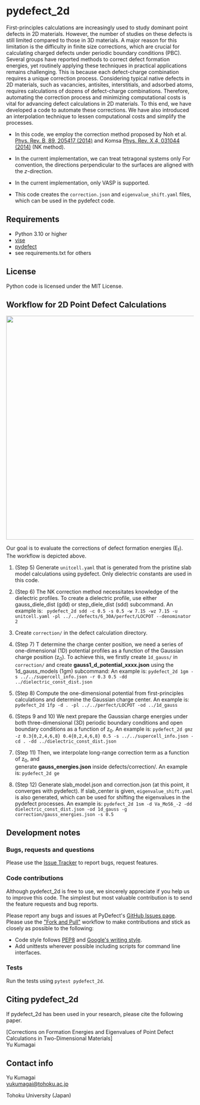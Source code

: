 pydefect_2d
===========

First-principles calculations are increasingly used to study dominant point defects in 2D materials.
However, the number of studies on these defects is still limited compared to those in 3D materials.
A major reason for this limitation is the difficulty in finite size corrections,
which are crucial for calculating charged defects under periodic boundary conditions (PBC).
Several groups have reported methods to correct defect formation energies,
yet routinely applying these techniques in practical applications remains challenging.
This is because each defect-charge combination requires a unique correction process.
Considering typical native defects in 2D materials, such as vacancies, antisites, interstitials,
and adsorbed atoms, requires calculations of dozens of defect-charge combinations.
Therefore, automating the correction process and minimizing computational costs is vital
for advancing defect calculations in 2D materials.
To this end, we have developed a code to automate these corrections.
We have also introduced an interpolation technique to lessen computational costs and simplify the processes.

* In this code, we employ the correction method proposed by Noh et al. 
[Phys. Rev. B, 89, 205417 (2014)](https://journals.aps.org/prb/abstract/10.1103/PhysRevB.89.205417)
and Komsa [Phys. Rev. X 4, 031044 (2014)](https://journals.aps.org/prx/abstract/10.1103/PhysRevX.4.031044) 
(NK method).

* In the current implementation, we can treat tetragonal systems only
For convention, the directions perpendicular to the surfaces are aligned with the $z$-direction.

* In the current implementation, only VASP is supported.

* This code creates the `correction.json` and `eigenvalue_shift.yaml` files, 
which can be used in the pydefect code.

Requirements
------------
- Python 3.10 or higher
- [vise](https://github.com/kumagai-group/vise)
- [pydefect](https://github.com/kumagai-group/pydefect)
- see requirements.txt for others

License
-----------------------
Python code is licensed under the MIT License.


Workflow for 2D Point Defect Calculations
-----------------------------------------
<img src="https://github.com/kumagai-group/pydefect_2d/assets/4986887/99bd7211-588b-4292-9453-906b457f2650" width="600" alt="">

Our goal is to evaluate the corrections of defect formation energies (E<sub>f</sub>).
The workflow is depicted above.

1. (Step 5) Generate `unitcell.yaml` that is generated from the pristine slab model calculations using pydefect. 
Only dielectric constants are used in this code.

2. (Step 6) The NK correction method necessitates knowledge of the dielectric profiles. 
To create a dielectric profile, use either gauss_diele_dist (gdd) or step_diele_dist (sdd) subcommand.
An example is:
``` pydefect_2d sdd -c 0.5 -s 0.5 -w 7.15 -wz 7.15 -u unitcell.yaml -pl ../../defects/6_30A/perfect/LOCPOT --denominator 2```

3. Create `correction/` in the defect calculation directory.

4. (Step 7) T determine the charge center position, we need a series of one-dimensional (1D) potential profiles
as a function of the Gaussian charge position (z<sub>0</sub>). To achieve this, we firstly create `1d_gauss/`
in `correction/` and create **gauss1_d_potential_xxxx.json** using the 1d_gauss_models (1gm) subcommand:
An example is:
   ```pydefect_2d 1gm -s ../../supercell_info.json -r 0.3 0.5 -dd ../dielectric_const_dist.json```

5. (Step 8)
Compute the one-dimensional potential from first-principles calculations and determine the Gaussian charge center.
An example is:
   ```pydefect_2d 1fp -d . -pl ../../perfect/LOCPOT -od ../1d_gauss```

6. (Steps 9 and 10) 
We next prepare the Gaussian charge energies under both three-dimensional (3D) periodic boundary conditions 
and open boundary conditions as a function of z<sub>0</sub>.
An example is:
   ```pydefect_2d gmz -z 0.3{0,2,4,6,8} 0.4{0,2,4,6,8} 0.5 -s ../../supercell_info.json -cd . -dd ../dielectric_const_dist.json```

7. (Step 11)
Then, we interpolate long-range correction term as a function of z<sub>0</sub>, and  
generate **gauss_energies.json** inside defects/correction/.
An example is:
```pydefect_2d ge```

8. (Step 12) Generate slab_model.json and correction.json (at this point, it converges with pydefect).
If slab_center is given, `eigenvalue_shift.yaml` is also generated, which can be used for shifting the eigenvalues in the pydefect processes.
An example is:
```pydefect_2d 1sm -d Va_MoS6_-2 -dd dielectric_const_dist.json -od 1d_gauss -g correction/gauss_energies.json -s 0.5```

Development notes
-------------------
### Bugs, requests and questions
Please use the [Issue Tracker](https://github.com/kumagai-group/pydefect_2d/issues) to report bugs, request features.

### Code contributions
Although pydefect_2d is free to use, we sincerely appreciate if you help us to improve this code.
The simplest but most valuable contribution is to send the feature requests and bug reports.

Please report any bugs and issues at PyDefect's [GitHub Issues page](https://github.com/kumagai-group/pydefect_2d).
Please use the ["Fork and Pull"](https://guides.github.com/activities/forking/) workflow to make contributions and stick as closely as possible to the following:

- Code style follows [PEP8](http://www.python.org/dev/peps/pep-0008) and [Google's writing style](https://google.github.io/styleguide/pyguide.html).
- Add unittests wherever possible including scripts for command line interfaces.

### Tests
Run the tests using `pytest pydefect_2d`.

Citing pydefect_2d
---------------
If pydefect_2d has been used in your research, please cite the following paper.

[Corrections on Formation Energies and Eigenvalues of Point Defect Calculations in Two-Dimensional Materials]<br>
Yu Kumagai<br>


Contact info
--------------
Yu Kumagai<br>
yukumagai@tohoku.ac.jp<br>

Tohoku University (Japan)
